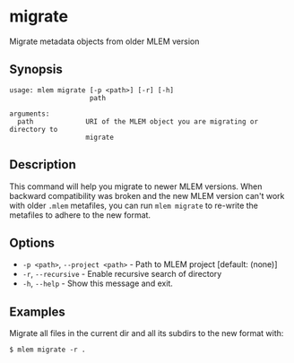 # migrate

Migrate metadata objects from older MLEM version

## Synopsis

```usage
usage: mlem migrate [-p <path>] [-r] [-h]
                    path

arguments:
  path             URI of the MLEM object you are migrating or directory to
                   migrate
```

## Description

This command will help you migrate to newer MLEM versions. When backward
compatibility was broken and the new MLEM version can't work with older `.mlem`
metafiles, you can run `mlem migrate` to re-write the metafiles to adhere to the
new format.

## Options

- `-p <path>`, `--project <path>` - Path to MLEM project [default: (none)]
- `-r`, `--recursive` - Enable recursive search of directory
- `-h`, `--help` - Show this message and exit.

## Examples

Migrate all files in the current dir and all its subdirs to the new format with:

```cli
$ mlem migrate -r .
```
